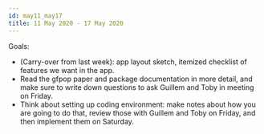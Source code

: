```yaml
---
id: may11_may17
title: 11 May 2020 - 17 May 2020
---
```



Goals:

* (Carry-over from last week): app layout sketch, itemized checklist of features we want in the app.
* Read the gfpop paper and package documentation in more detail, and make sure to write down questions to ask Guillem and Toby in meeting on Friday.
* Think about setting up coding environment: make notes about how you are going to do that, review those with Guillem and Toby on Friday, and then implement them on Saturday.
